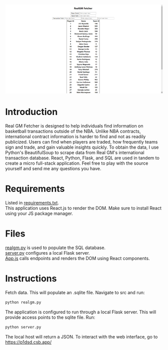 ![Interface](public/sample.png)

# Introduction
Real GM Fetcher is designed to help individuals find information on basketball transactions outside of the NBA. Unlike NBA contracts, international contract information is harder to find and not as readily publicized. Users can find when players are traded, how frequently teams sign and trade, and gain valuable insights quickly. To obtain the data, I use Python's BeautifulSoup to scrape data from Real GM's international transaction database. React, Python, Flask, and SQL are used in tandem to create a micro full-stack application. Feel free to play with the source yourself and send me any questions you have.

# Requirements
Listed in [requirements.txt](requirements.txt).  
This application uses React.js to render the DOM. Make sure to install React using your JS package manager.

# Files
[realgm.py](src/realgm.py) is used to populate the SQL database.  
[server.py](src/server.py) configures a local Flask server.   
[App.js](src/App.js) calls endpoints and renders the DOM using React components.

# Instructions  
Fetch data. This will populate an .sqlite file. Navigate to src and run:  
```python
python realgm.py
```
The application is configured to run through a local Flask server. This will provide access points to the sqlite file. Run: 
```python
python server.py
```
The local host will return a JSON. To interact with the web interface, go to https://p1dsd.csb.app/
